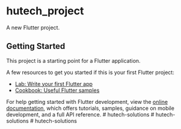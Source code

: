 # hutech_project

A new Flutter project.

## Getting Started

This project is a starting point for a Flutter application.

A few resources to get you started if this is your first Flutter project:

- [Lab: Write your first Flutter app](https://docs.flutter.dev/get-started/codelab)
- [Cookbook: Useful Flutter samples](https://docs.flutter.dev/cookbook)

For help getting started with Flutter development, view the
[online documentation](https://docs.flutter.dev/), which offers tutorials,
samples, guidance on mobile development, and a full API reference.
#   h u t e c h - s o l u t i o n s  
 #   h u t e c h - s o l u t i o n s  
 #   h u t e c h - s o l u t i o n s  
 